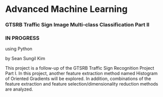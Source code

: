 # Advanced Machine Learning

### GTSRB Traffic Sign Image Multi-class Classification Part II
### IN PROGRESS
using Python

by Sean Sungil Kim

This project is a follow-up of the GTSRB Traffic Sign Recognition Project Part I. In this project, another feature extraction method named Histogram of Oriented Gradients will be explored. In addition, combinations of the feature extraction and feature selection/dimensionality reduction methods are analyzed.
